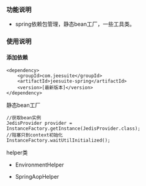 ### 功能说明

* spring依赖包管理，静态bean工厂，一些工具类。

### 使用说明

#### 添加依赖

```
<dependency>
    <groupId>com.jeesuite</groupId>
    <artifactId>jeesuite-spring</artifactId>
    <version>[最新版本]</version>
</dependency>
```

静态bean工厂

```
//获取bean实例
JedisProvider provider = InstanceFactory.getInstance(JedisProvider.class);
//阻塞只到context初始化
InstanceFactory.waitUtilInitialized();
```

helper类

* EnvironmentHelper

* SpringAopHelper



